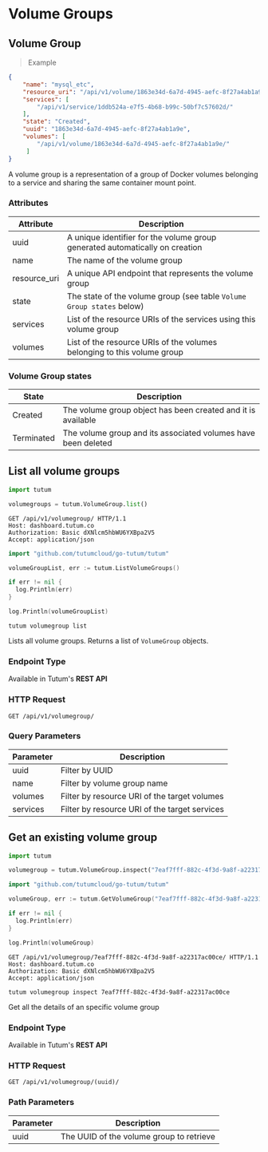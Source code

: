 # Volume Groups

## Volume Group

> Example

```json
{
    "name": "mysql_etc",
    "resource_uri": "/api/v1/volume/1863e34d-6a7d-4945-aefc-8f27a4ab1a9e/",
    "services": [
        "/api/v1/service/1ddb524a-e7f5-4b68-b99c-50bf7c57602d/"
    ],
    "state": "Created",
    "uuid": "1863e34d-6a7d-4945-aefc-8f27a4ab1a9e",
    "volumes": [
        "/api/v1/volume/1863e34d-6a7d-4945-aefc-8f27a4ab1a9e/"
     ]
}
```


A volume group is a representation of a group of Docker volumes belonging to a service and sharing the same container mount point.

### Attributes

Attribute | Description
--------- | -----------
uuid | A unique identifier for the volume group generated automatically on creation
name | The name of the volume group
resource_uri | A unique API endpoint that represents the volume group
state | The state of the volume group (see table `Volume Group states` below)
services | List of the resource URIs of the services using this volume group
volumes | List of the resource URIs of the volumes belonging to this volume group


### Volume Group states

State | Description
----- | -----------
Created | The volume group object has been created and it is available
Terminated | The volume group and its associated volumes have been deleted


## List all volume groups

```python
import tutum

volumegroups = tutum.VolumeGroup.list()
```

```http
GET /api/v1/volumegroup/ HTTP/1.1
Host: dashboard.tutum.co
Authorization: Basic dXNlcm5hbWU6YXBpa2V5
Accept: application/json
```

```go
import "github.com/tutumcloud/go-tutum/tutum"

volumeGroupList, err := tutum.ListVolumeGroups()

if err != nil {
  log.Println(err)
}

log.Println(volumeGroupList)
```

```shell
tutum volumegroup list
```

Lists all volume groups. Returns a list of `VolumeGroup` objects.

### Endpoint Type

Available in Tutum's **REST API**

### HTTP Request

`GET /api/v1/volumegroup/`

### Query Parameters

Parameter | Description
--------- | -----------
uuid | Filter by UUID
name | Filter by volume group name
volumes | Filter by resource URI of the target volumes
services | Filter by resource URI of the target services


## Get an existing volume group

```python
import tutum

volumegroup = tutum.VolumeGroup.inspect("7eaf7fff-882c-4f3d-9a8f-a22317ac00ce")
```

```go
import "github.com/tutumcloud/go-tutum/tutum"

volumeGroup, err := tutum.GetVolumeGroup("7eaf7fff-882c-4f3d-9a8f-a22317ac00ce")

if err != nil {
  log.Println(err)
}

log.Println(volumeGroup)
```

```http
GET /api/v1/volumegroup/7eaf7fff-882c-4f3d-9a8f-a22317ac00ce/ HTTP/1.1
Host: dashboard.tutum.co
Authorization: Basic dXNlcm5hbWU6YXBpa2V5
Accept: application/json
```

```shell
tutum volumegroup inspect 7eaf7fff-882c-4f3d-9a8f-a22317ac00ce
```

Get all the details of an specific volume group

### Endpoint Type

Available in Tutum's **REST API**

### HTTP Request

`GET /api/v1/volumegroup/(uuid)/`

### Path Parameters

Parameter | Description
--------- | -----------
uuid | The UUID of the volume group to retrieve
